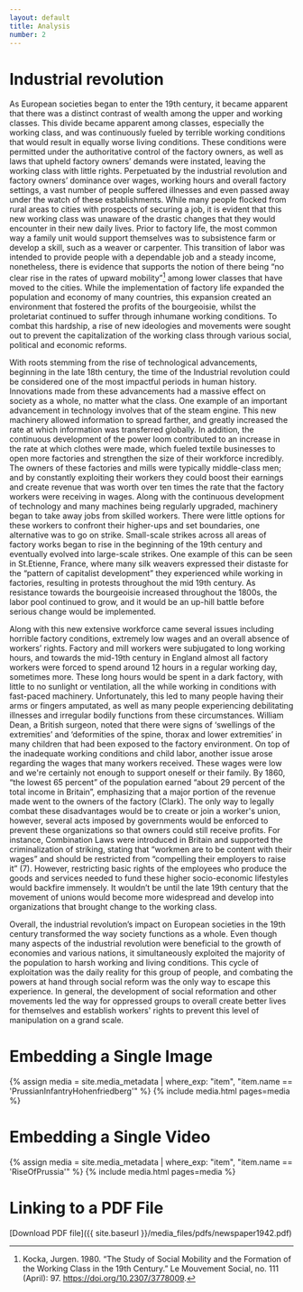 ```yaml
---
layout: default
title: Analysis
number: 2
---
```


# Industrial revolution

  As European societies began to enter the 19th century, it became apparent that there was a distinct contrast of wealth among the upper and working classes. This divide became apparent among classes, especially the working class, and was continuously fueled by terrible working conditions that would result in equally worse living conditions. These conditions were permitted under the authoritative control of the factory owners, as well as laws that upheld factory owners’ demands were instated, leaving the working class with little rights. Perpetuated by the industrial revolution and factory owners’ dominance over wages, working hours and overall factory settings, a vast number of people suffered illnesses and even passed away under the watch of these establishments. While many people flocked from rural areas to cities with prospects of securing a job, it is evident that this new working class was unaware of the drastic changes that they would encounter in their new daily lives. Prior to factory life, the most common way a family unit would support themselves was to subsistence farm or develop a skill, such as a weaver or carpenter. This transition of labor was intended to provide people with a dependable job and a steady income, nonetheless, there is evidence that supports the notion of there being “no clear rise in the rates of upward mobility”[^1] among lower classes that have moved to the cities. While the implementation of factory life expanded the population and economy of many countries, this expansion created an environment that fostered the profits of the bourgeoisie, whilst the proletariat continued to suffer through inhumane working conditions. To combat this hardship, a rise of new ideologies and movements were sought out to prevent the capitalization of the working class through various social, political and economic reforms.
  
   With roots stemming from the rise of technological advancements, beginning in the late 18th century, the time of the Industrial revolution could be considered one of the most impactful periods in human history. Innovations made from these advancements had a massive effect on society as a whole, no matter what the class. One example of an important advancement in technology involves that of the steam engine. This new machinery allowed information to spread farther, and greatly increased the rate at which information was transferred globally. In addition, the continuous development of the power loom contributed to an increase in the rate at which clothes were made, which fueled textile businesses to open more factories and strengthen the size of their workforce incredibly. The owners of these factories and mills were typically middle-class men; and by constantly exploiting their workers they could boost their earnings and create revenue that was worth over ten times the rate that the factory workers were receiving in wages. Along with the continuous development of technology and many machines being regularly upgraded, machinery began to take away jobs from skilled workers. There were little options for these workers to confront their higher-ups and set boundaries, one alternative was to go on strike. Small-scale strikes across all areas of factory works began to rise in the beginning of the 19th century and eventually evolved into large-scale strikes. One example of this can be seen in St.Etienne, France, where many silk weavers expressed their distaste for the “pattern of capitalist development” they experienced while working in factories, resulting in protests throughout the mid 19th century. As resistance towards the bourgeoisie increased throughout the 1800s, the labor pool continued to grow, and it would be an up-hill battle before serious change would be implemented.  
   
  Along with this new extensive workforce came several issues including horrible factory conditions, extremely low wages and an overall absence of workers’ rights. Factory and mill workers were subjugated to long working hours, and towards the mid-19th century in England almost all factory workers were forced to spend around 12 hours in a regular working day, sometimes more. These long hours would be spent in a dark factory, with little to no sunlight or ventilation, all the while working in conditions with fast-paced machinery. Unfortunately, this led to many people having their arms or fingers amputated, as well as many people experiencing debilitating illnesses and irregular bodily functions from these circumstances. William Dean, a British surgeon, noted that there were signs of ‘swellings of the extremities’ and ‘deformities of the spine, thorax and lower extremities’ in many children that had been exposed to the factory environment. On top of the inadequate working conditions and child labor, another issue arose regarding the wages that many workers received. These wages were low and we're certainly not enough to support oneself or their family. By 1860, “the lowest 65 percent” of the population earned “about 29 percent of the total income in Britain”, emphasizing that a major portion of the revenue made went to the owners of the factory (Clark). The only way to legally combat these disadvantages would be to create or join a worker's union, however, several acts imposed by governments would be enforced to prevent these organizations so that owners could still receive profits. For instance, Combination Laws were introduced in Britain and supported the criminalization of striking, stating that “workmen are to be content with their wages” and should be restricted from “compelling their employers to raise it” (7). However, restricting basic rights of the employees who produce the goods and services needed to fund these higher socio-economic lifestyles would backfire immensely. It wouldn’t be until the late 19th century that the movement of unions would become more widespread and develop into organizations that brought change to the working class.  
  
  Overall, the industrial revolution’s impact on European societies in the 19th century transformed the way society functions as a whole. Even though many aspects of the industrial revolution were beneficial to the growth of economies and various nations, it simultaneously exploited the majority of the population to harsh working and living conditions. This cycle of exploitation was the daily reality for this group of people, and combating the powers at hand through social reform was the only way to escape this experience. In general, the development of social reformation and other movements led the way for oppressed groups to overall create better lives for themselves and establish workers' rights to prevent this level of manipulation on a grand scale.  

# Embedding a Single Image

{% assign media = site.media_metadata | where_exp: "item", "item.name == 'PrussianInfantryHohenfriedberg'" %} {% include media.html pages=media %}

# Embedding a Single Video
{% assign media = site.media_metadata | where_exp: "item", "item.name == 'RiseOfPrussia'" %}
{% include media.html pages=media %}

# Linking to a PDF File

[Download PDF file]({{ site.baseurl }}/media_files/pdfs/newspaper1942.pdf)

[^1]: Kocka, Jurgen. 1980. “The Study of Social Mobility and the Formation of the Working Class in the 19th Century.” Le Mouvement Social, no. 111 (April): 97. https://doi.org/10.2307/3778009.
